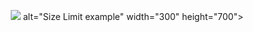 <p align="center">
    <img src="./demo.gif"> alt="Size Limit example"
       width="300" height="700">
</p>
